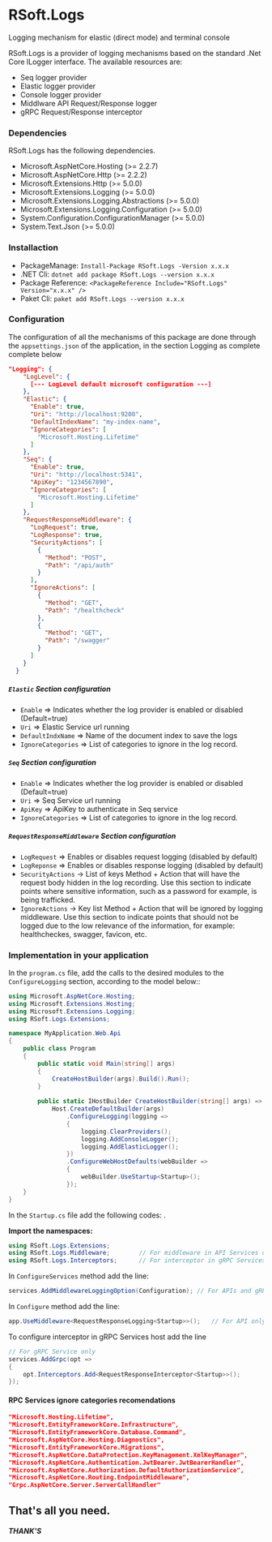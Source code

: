 # **RSoft.Logs**
Logging mechanism for elastic (direct mode) and terminal console

RSoft.Logs is a provider of logging mechanisms based on the standard .Net Core ILogger interface. The available resources are:

  - Seq logger provider  
  - Elastic logger provider
  - Console logger provider
  - Middlware API Request/Response logger
  - gRPC Request/Response interceptor

### **Dependencies**

RSoft.Logs has the following dependencies.

- Microsoft.AspNetCore.Hosting (>= 2.2.7)
- Microsoft.AspNetCore.Http (>= 2.2.2)
- Microsoft.Extensions.Http (>= 5.0.0)
- Microsoft.Extensions.Logging (>= 5.0.0)
- Microsoft.Extensions.Logging.Abstractions (>= 5.0.0)
- Microsoft.Extensions.Logging.Configuration (>= 5.0.0)
- System.Configuration.ConfigurationManager (>= 5.0.0)
- System.Text.Json (>= 5.0.0)

### **Installaction**

- PackageManage: `Install-Package RSoft.Logs -Version x.x.x`
- .NET Cli: `dotnet add package RSoft.Logs --version x.x.x`
- Package Reference: `<PackageReference Include="RSoft.Logs" Version="x.x.x" />`
- Paket Cli: `paket add RSoft.Logs --version x.x.x`

### **Configuration**

The configuration of all the mechanisms of this package are done through the `appsettings.json` of the application, in the section Logging as complete complete below

```json
"Logging": {
    "LogLevel": {
      [--- LogLevel default microsoft configuration ---]
    },
    "Elastic": {
      "Enable": true,
      "Uri": "http://localhost:9200",
      "DefaultIndexName": "my-index-name",
      "IgnoreCategories": [
        "Microsoft.Hosting.Lifetime"
      ]
    },
    "Seq": {
      "Enable": true,
      "Uri": "http://localhost:5341",
      "ApiKey": "1234567890",
      "IgnoreCategories": [
        "Microsoft.Hosting.Lifetime"
      ]
    },
    "RequestResponseMiddleware": {
      "LogRequest": true,
      "LogResponse": true,
      "SecurityActions": [
        {
          "Method": "POST",
          "Path": "/api/auth"
        }
      ],
      "IgnoreActions": [
        {
          "Method": "GET",
          "Path": "/healthcheck"
        },
        {
          "Method": "GET",
          "Path": "/swagger"
        }
      ]
    }
  }
```

##### **`Elastic` Section configuration**

- `Enable` => Indicates whether the log provider is enabled or disabled (Default=true)
- `Uri` => Elastic Service url running
- `DefaultIndxName` => Name of the document index to save the logs
- `IgnoreCategories` => List of categories to ignore in the log record.

##### **`Seq` Section configuration**

- `Enable` => Indicates whether the log provider is enabled or disabled (Default=true)
- `Uri` => Seq Service url running
- `ApiKey` => ApiKey to authenticate in Seq service
- `IgnoreCategories` => List of categories to ignore in the log record.


##### **`RequestResponseMiddleware` Section configuration**
- `LogRequest` => Enables or disables request logging (disabled by default)
- `LogReponse` => Enables or disables response logging (disabled by default)
- `SecurityActions` -> List of keys Method + Action that will have the request body hidden in the log recording. Use this section to indicate points where sensitive information, such as a password for example, is being trafficked.
- `IgnoreActions` -> Key list Method + Action that will be ignored by logging middleware. Use this section to indicate points that should not be logged due to the low relevance of the information, for example: healthcheckes, swagger, favicon, etc.

### **Implementation in your application**

In the `program.cs` file, add the calls to the desired modules to the `ConfigureLogging` section, according to the model below::

```cs
using Microsoft.AspNetCore.Hosting;
using Microsoft.Extensions.Hosting;
using Microsoft.Extensions.Logging;
using RSoft.Logs.Extensions;

namespace MyApplication.Web.Api
{
	public class Program
    {
		public static void Main(string[] args)
        {
            CreateHostBuilder(args).Build().Run();
        }
		
		public static IHostBuilder CreateHostBuilder(string[] args) =>
            Host.CreateDefaultBuilder(args)
                .ConfigureLogging(logging =>
                {
                    logging.ClearProviders();
                    logging.AddConsoleLogger();
                    logging.AddElasticLogger();
                })
                .ConfigureWebHostDefaults(webBuilder =>
                {
                    webBuilder.UseStartup<Startup>();
                });
    }
}
```

In the `Startup.cs` file add the following codes: .

**Import the namespaces:**

```cs
using RSoft.Logs.Extensions;
using RSoft.Logs.Middleware;        // For middleware in API Services only
using RSoft.Logs.Interceptors;      // For interceptor in gRPC Services only
```

In `ConfigureServices` method add the line:

```cs
services.AddMiddlewareLoggingOption(Configuration); // For APIs and gRPC
```

In `Configure` method add the line:

```cs
app.UseMiddleware<RequestResponseLogging<Startup>>();   // For API only
```

To configure interceptor in gRPC Services host add the line
```cs
// For gRPC Service only
services.AddGrpc(opt =>
{
    opt.Interceptors.Add<RequestResponseInterceptor<Startup>>();
});
```

#### **RPC Services ignore categories recomendations**

```json
"Microsoft.Hosting.Lifetime",
"Microsoft.EntityFrameworkCore.Infrastructure",
"Microsoft.EntityFrameworkCore.Database.Command",
"Microsoft.AspNetCore.Hosting.Diagnostics",
"Microsoft.EntityFrameworkCore.Migrations",
"Microsoft.AspNetCore.DataProtection.KeyManagement.XmlKeyManager",
"Microsoft.AspNetCore.Authentication.JwtBearer.JwtBearerHandler",
"Microsoft.AspNetCore.Authorization.DefaultAuthorizationService",
"Microsoft.AspNetCore.Routing.EndpointMiddleware",
"Grpc.AspNetCore.Server.ServerCallHandler"
```

## **That's all you need.**

##### THANK'S
